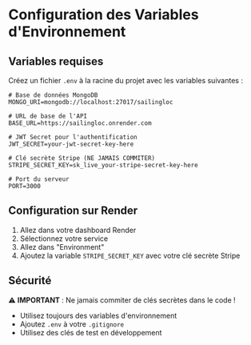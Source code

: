 # Configuration des Variables d'Environnement

## Variables requises

Créez un fichier `.env` à la racine du projet avec les variables suivantes :

```env
# Base de données MongoDB
MONGO_URI=mongodb://localhost:27017/sailingloc

# URL de base de l'API
BASE_URL=https://sailingloc.onrender.com

# JWT Secret pour l'authentification
JWT_SECRET=your-jwt-secret-key-here

# Clé secrète Stripe (NE JAMAIS COMMITER)
STRIPE_SECRET_KEY=sk_live_your-stripe-secret-key-here

# Port du serveur
PORT=3000
```

## Configuration sur Render

1. Allez dans votre dashboard Render
2. Sélectionnez votre service
3. Allez dans "Environment"
4. Ajoutez la variable `STRIPE_SECRET_KEY` avec votre clé secrète Stripe

## Sécurité

⚠️ **IMPORTANT** : Ne jamais commiter de clés secrètes dans le code !
- Utilisez toujours des variables d'environnement
- Ajoutez `.env` à votre `.gitignore`
- Utilisez des clés de test en développement
